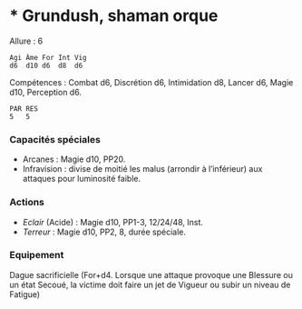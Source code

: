 # * Grundush, shaman orque

Allure : 6

	Agi	Âme	For	Int	Vig
	d6	d10	d6	d8	d6

Compétences : Combat d6, Discrétion d6, Intimidation d8, Lancer d6, Magie d10, Perception d6.

	PAR	RES
	5	5

### Capacités spéciales
- Arcanes : Magie d10, PP20.
- Infravision : divise de moitié les malus (arrondir à l’inférieur) aux attaques pour luminosité faible.

### Actions
- _Eclair_ (Acide) : Magie d10, PP1-3, 12/24/48, Inst.
- _Terreur_ : Magie d10, PP2, 8, durée spéciale.

### Equipement
Dague sacrificielle (For+d4. Lorsque une attaque provoque une Blessure ou un état Secoué, la victime doit faire un jet de Vigueur ou subir un niveau de Fatigue)
